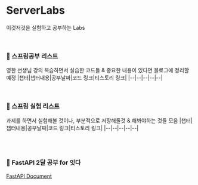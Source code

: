 # ServerLabs
이것저것을 실험하고 공부하는 Labs

<br>

  ### 📝 스프링공부 리스트
영한 선생님 강의 복습하면서 실습한 코드들 & 중요한 내용이 있다면 블로그에 정리할 예정
|챕터|챕터내용|공부날짜|코드 링크|티스토리 링크|
|--|--|--|--|--|


<br>

  ### 📝 스프링 실험 리스트
과제를 하면서 실험해볼 것이나, 부분적으로 저장해둘것 & 해봐야하는 것들 모음
|챕터|챕터내용|공부날짜|코드 링크|티스토리 링크|
|--|--|--|--|--|

 
<br><br>
  ### 📝 FastAPI 2달 공부 for 잇다
  [FastAPI Document](https://fastapi.tiangolo.com/ko/tutorial/first-steps/)

